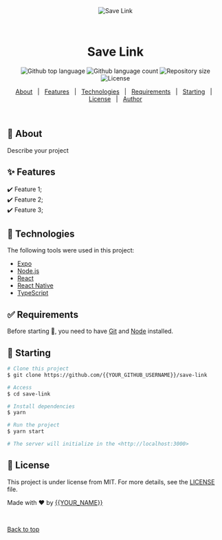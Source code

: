 <div align="center" id="top"> 
  <img src="./.github/app.gif" alt="Save Link" />

  &#xa0;

  <!-- <a href="https://savelink.netlify.app">Demo</a> -->
</div>

<h1 align="center">Save Link</h1>

<p align="center">
  <img alt="Github top language" src="https://img.shields.io/github/languages/top/{{YOUR_GITHUB_USERNAME}}/save-link?color=56BEB8">

  <img alt="Github language count" src="https://img.shields.io/github/languages/count/{{YOUR_GITHUB_USERNAME}}/save-link?color=56BEB8">

  <img alt="Repository size" src="https://img.shields.io/github/repo-size/{{YOUR_GITHUB_USERNAME}}/save-link?color=56BEB8">

  <img alt="License" src="https://img.shields.io/github/license/{{YOUR_GITHUB_USERNAME}}/save-link?color=56BEB8">

  <!-- <img alt="Github issues" src="https://img.shields.io/github/issues/{{YOUR_GITHUB_USERNAME}}/save-link?color=56BEB8" /> -->

  <!-- <img alt="Github forks" src="https://img.shields.io/github/forks/{{YOUR_GITHUB_USERNAME}}/save-link?color=56BEB8" /> -->

  <!-- <img alt="Github stars" src="https://img.shields.io/github/stars/{{YOUR_GITHUB_USERNAME}}/save-link?color=56BEB8" /> -->
</p>

<!-- Status -->

<!-- <h4 align="center"> 
	🚧  Save Link 🚀 Under construction...  🚧
</h4> 

<hr> -->

<p align="center">
  <a href="#dart-about">About</a> &#xa0; | &#xa0; 
  <a href="#sparkles-features">Features</a> &#xa0; | &#xa0;
  <a href="#rocket-technologies">Technologies</a> &#xa0; | &#xa0;
  <a href="#white_check_mark-requirements">Requirements</a> &#xa0; | &#xa0;
  <a href="#checkered_flag-starting">Starting</a> &#xa0; | &#xa0;
  <a href="#memo-license">License</a> &#xa0; | &#xa0;
  <a href="https://github.com/{{YOUR_GITHUB_USERNAME}}" target="_blank">Author</a>
</p>

<br>

## :dart: About ##

Describe your project

## :sparkles: Features ##

:heavy_check_mark: Feature 1;\
:heavy_check_mark: Feature 2;\
:heavy_check_mark: Feature 3;

## :rocket: Technologies ##

The following tools were used in this project:

- [Expo](https://expo.io/)
- [Node.js](https://nodejs.org/en/)
- [React](https://pt-br.reactjs.org/)
- [React Native](https://reactnative.dev/)
- [TypeScript](https://www.typescriptlang.org/)

## :white_check_mark: Requirements ##

Before starting :checkered_flag:, you need to have [Git](https://git-scm.com) and [Node](https://nodejs.org/en/) installed.

## :checkered_flag: Starting ##

```bash
# Clone this project
$ git clone https://github.com/{{YOUR_GITHUB_USERNAME}}/save-link

# Access
$ cd save-link

# Install dependencies
$ yarn

# Run the project
$ yarn start

# The server will initialize in the <http://localhost:3000>
```

## :memo: License ##

This project is under license from MIT. For more details, see the [LICENSE](LICENSE.md) file.


Made with :heart: by <a href="https://github.com/{{YOUR_GITHUB_USERNAME}}" target="_blank">{{YOUR_NAME}}</a>

&#xa0;

<a href="#top">Back to top</a>
